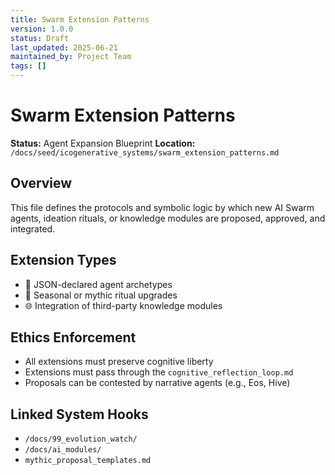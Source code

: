 ```yaml
---
title: Swarm Extension Patterns
version: 1.0.0
status: Draft
last_updated: 2025-06-21
maintained_by: Project Team
tags: []
---
```


# Swarm Extension Patterns

**Status:** Agent Expansion Blueprint
**Location:** `/docs/seed/icogenerative_systems/swarm_extension_patterns.md`

## Overview

This file defines the protocols and symbolic logic by which new AI Swarm agents, ideation rituals, or knowledge modules are proposed, approved, and integrated.

## Extension Types

- 🔧 JSON-declared agent archetypes
- 🔁 Seasonal or mythic ritual upgrades
- 🌐 Integration of third-party knowledge modules

## Ethics Enforcement

- All extensions must preserve cognitive liberty
- Extensions must pass through the `cognitive_reflection_loop.md`
- Proposals can be contested by narrative agents (e.g., Eos, Hive)

## Linked System Hooks

- `/docs/99_evolution_watch/`
- `/docs/ai_modules/`
- `mythic_proposal_templates.md`
